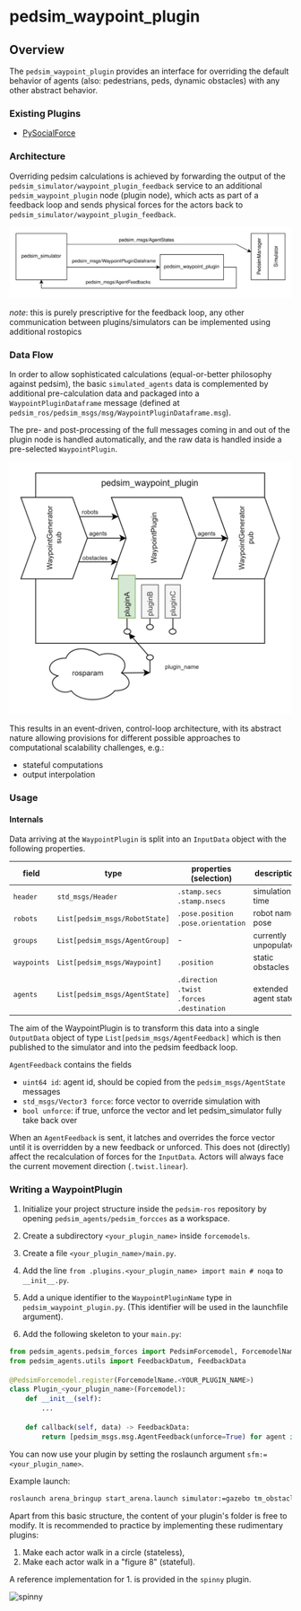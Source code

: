 # pedsim_waypoint_plugin

## Overview

The `pedsim_waypoint_plugin` provides an interface for overriding the default behavior of agents (also: pedestrians, peds, dynamic obstacles) with any other abstract behavior.

### Existing Plugins
- [PySocialForce](pysocialforce_plugin.md)

### Architecture

Overriding pedsim calculations is achieved by forwarding the output of the `pedsim_simulator/waypoint_plugin_feedback` service to an additional `pedsim_waypoint_plugin` node (plugin node), which acts as part of a feedback loop and sends physical forces for the actors back to `pedsim_simulator/waypoint_plugin_feedback`.

![architecture](./architecture.png "Architecture")

_note_: this is purely prescriptive for the feedback loop, any other communication between plugins/simulators can be implemented using additional rostopics

### Data Flow

In order to allow sophisticated calculations (equal-or-better philosophy against pedsim), the basic `simulated_agents` data is complemented by additional pre-calculation data and packaged into a `WaypointPluginDataframe` message (defined at `pedsim_ros/pedsim_msgs/msg/WaypointPluginDataframe.msg`).

The pre- and post-processing of the full messages coming in and out of the plugin node is handled automatically, and the raw data is handled inside a pre-selected `WaypointPlugin`.

![dataflow](./dataflow.png "Data Flow")

This results in an event-driven, control-loop architecture, with its abstract nature allowing provisions for different possible approaches to computational scalability challenges, e.g.:
- stateful computations
- output interpolation

### Usage
#### Internals

Data arriving at the `WaypointPlugin` is split into an `InputData` object with the following properties.

|field|type|properties (selection)|description|
|---|---|---|---|
|`header`|`std_msgs/Header`|`.stamp.secs`<br/>`.stamp.nsecs`|simulation time|
|`robots`|`List[pedsim_msgs/RobotState]`|`.pose.position`<br/>`.pose.orientation`|robot name, pose|
|`groups`|`List[pedsim_msgs/AgentGroup]`|-|currently unpopulated|
|`waypoints`|`List[pedsim_msgs/Waypoint]`|`.position`|static obstacles|
|`agents`|`List[pedsim_msgs/AgentState]`|`.direction`<br/>`.twist`<br/>`.forces`<br/>`.destination`|extended agent state|

The aim of the WaypointPlugin is to transform this data into a single `OutputData` object of type `List[pedsim_msgs/AgentFeedback]` which is then published to the simulator and into the pedsim feedback loop.

`AgentFeedback` contains the fields
- `uint64 id`: agent id, should be copied from the `pedsim_msgs/AgentState` messages
- `std_msgs/Vector3 force`: force vector to override simulation with
- `bool unforce`: if true, unforce the vector and let pedsim_simulator fully take back over  

When an `AgentFeedback` is sent, it latches and overrides the force vector until it is overridden by a new feedback or unforced. This does not (directly) affect the recalculation of forces for the `InputData`. Actors will always face the current movement direction (`.twist.linear`).

### Writing a WaypointPlugin

1. Initialize your project structure inside the `pedsim-ros` repository by opening `pedsim_agents/pedsim_forcces` as a workspace.

2. Create a subdirectory `<your_plugin_name>` inside `forcemodels`.

3. Create a file `<your_plugin_name>/main.py`.

4. Add the line `from .plugins.<your_plugin_name> import main # noqa` to `__init__.py`.

5. Add a unique identifier to the `WaypointPluginName` type in `pedsim_waypoint_plugin.py`. (This identifier will be used in the launchfile argument).

6. Add the following skeleton to your `main.py`:

```python
from pedsim_agents.pedsim_forces import PedsimForcemodel, ForcemodelName, Forcemodel
from pedsim_agents.utils import FeedbackDatum, FeedbackData

@PedsimForcemodel.register(ForcemodelName.<YOUR_PLUGIN_NAME>)
class Plugin_<your_plugin_name>(Forcemodel):
    def __init__(self):
        ...

    def callback(self, data) -> FeedbackData:
        return [pedsim_msgs.msg.AgentFeedback(unforce=True) for agent in data.agents]
```

You can now use your plugin by setting the roslaunch argument `sfm:=<your_plugin_name>`.

Example launch:
```sh
roslaunch arena_bringup start_arena.launch simulator:=gazebo tm_obstacles:=scenario sfm:=spinny
```

Apart from this basic structure, the content of your plugin's folder is free to modify. It is recommended to practice by implementing these rudimentary plugins:

1. Make each actor walk in a circle (stateless),
2. Make each actor walk in a "figure 8" (stateful).

A reference implementation for 1. is provided in the `spinny` plugin.

![spinny](./spinny.gif "Spinny")